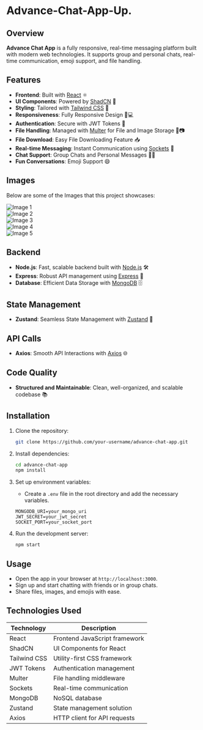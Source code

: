 ﻿# Advance-Chat-App-Up.

## Overview
**Advance Chat App** is a fully responsive, real-time messaging platform built with modern web technologies. It supports group and personal chats, real-time communication, emoji support, and file handling.

## Features
- **Frontend**: Built with [React](https://reactjs.org/) ⚛️
- **UI Components**: Powered by [ShadCN](https://shadcn.dev/) 🧩
- **Styling**: Tailored with [Tailwind CSS](https://tailwindcss.com/) 🎨
- **Responsiveness**: Fully Responsive Design 📱💻
- **Authentication**: Secure with JWT Tokens 🔑
- **File Handling**: Managed with [Multer](https://www.npmjs.com/package/multer) for File and Image Storage 📁📷
- **File Download**: Easy File Downloading Feature 📥
- **Real-time Messaging**: Instant Communication using [Sockets](https://socket.io/) 💬
- **Chat Support**: Group Chats and Personal Messages 👥💬
- **Fun Conversations**: Emoji Support 😄

## Images
Below are some of the Images that this project showcases:

![Image 1](./GithubImages/Screenshot%202024-08-22%20065431.png)
<br>
![Image 2](./GithubImages/Screenshot%202024-08-22%20065530.png)
<br>
![Image 3](./GithubImages/Screenshot%202024-08-22%20065614.png)
<br>
![Image 4](./GithubImages/Screenshot%202024-08-22%20065706.png)
<br>
![Image 5](./GithubImages/Screenshot%202024-08-22%20065751.png)
<br>

## Backend
- **Node.js**: Fast, scalable backend built with [Node.js](https://nodejs.org/) 🛠️
- **Express**: Robust API management using [Express](https://expressjs.com/) 🚀
- **Database**: Efficient Data Storage with [MongoDB](https://www.mongodb.com/) 🗄️

## State Management
- **Zustand**: Seamless State Management with [Zustand](https://zustand-demo.pmnd.rs/) 🧠

## API Calls
- **Axios**: Smooth API Interactions with [Axios](https://axios-http.com/) 🌐

## Code Quality
- **Structured and Maintainable**: Clean, well-organized, and scalable codebase 📚

## Installation

1. Clone the repository:
    ```bash
    git clone https://github.com/your-username/advance-chat-app.git
    ```

2. Install dependencies:
    ```bash
    cd advance-chat-app
    npm install
    ```

3. Set up environment variables:
    - Create a `.env` file in the root directory and add the necessary variables.
    ```env
    MONGODB_URI=your_mongo_uri
    JWT_SECRET=your_jwt_secret
    SOCKET_PORT=your_socket_port
    ```

4. Run the development server:
    ```bash
    npm start
    ```

## Usage

- Open the app in your browser at `http://localhost:3000`.
- Sign up and start chatting with friends or in group chats.
- Share files, images, and emojis with ease.

## Technologies Used

| Technology    | Description                           |
| ------------- | ------------------------------------- |
| React         | Frontend JavaScript framework         |
| ShadCN        | UI Components for React               |
| Tailwind CSS  | Utility-first CSS framework           |
| JWT Tokens    | Authentication management             |
| Multer        | File handling middleware              |
| Sockets       | Real-time communication               |
| MongoDB       | NoSQL database                        |
| Zustand       | State management solution             |
| Axios         | HTTP client for API requests          |



